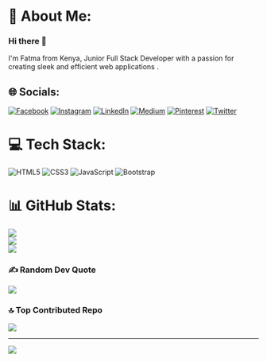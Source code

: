 # 💫 About Me:

### Hi there 🤝
I'm Fatma from Kenya, Junior Full Stack Developer with a passion for creating sleek and efficient web applications .<br>


## 🌐 Socials:
[![Facebook](https://img.shields.io/badge/Facebook-%231877F2.svg?logo=Facebook&logoColor=white)](https://facebook.com/fartun.hussein.79656) [![Instagram](https://img.shields.io/badge/Instagram-%23E4405F.svg?logo=Instagram&logoColor=white)](https://instagram.com/fartun_hh) [![LinkedIn](https://img.shields.io/badge/LinkedIn-%230077B5.svg?logo=linkedin&logoColor=white)](https://linkedin.com/in/fatuma-hussein-48149917b) [![Medium](https://img.shields.io/badge/Medium-12100E?logo=medium&logoColor=white)](https://medium.com/@@fartunhussein346) [![Pinterest](https://img.shields.io/badge/Pinterest-%23E60023.svg?logo=Pinterest&logoColor=white)](https://pinterest.com/@fartunhussein346) [![Twitter](https://img.shields.io/badge/Twitter-%231DA1F2.svg?logo=Twitter&logoColor=white)](https://twitter.com/@FatmaHussein200) 

# 💻 Tech Stack:
![HTML5](https://img.shields.io/badge/html5-%23E34F26.svg?style=for-the-badge&logo=html5&logoColor=white) ![CSS3](https://img.shields.io/badge/css3-%231572B6.svg?style=for-the-badge&logo=css3&logoColor=white) ![JavaScript](https://img.shields.io/badge/javascript-%23323330.svg?style=for-the-badge&logo=javascript&logoColor=%23F7DF1E) ![Bootstrap](https://img.shields.io/badge/bootstrap-%23563D7C.svg?style=for-the-badge&logo=bootstrap&logoColor=white)
# 📊 GitHub Stats:
![](https://github-readme-stats.vercel.app/api?username=fatmahussein&theme=dark&hide_border=false&include_all_commits=false&count_private=false)<br/>
![](https://github-readme-streak-stats.herokuapp.com/?user=fatmahussein&theme=dark&hide_border=false)<br/>
![](https://github-readme-stats.vercel.app/api/top-langs/?username=fatmahussein&theme=dark&hide_border=false&include_all_commits=false&count_private=false&layout=compact)

### ✍️ Random Dev Quote
![](https://quotes-github-readme.vercel.app/api?type=horizontal&theme=dark)

### 🔝 Top Contributed Repo
![](https://github-contributor-stats.vercel.app/api?username=fatmahussein&limit=5&theme=dark&combine_all_yearly_contributions=true)

---
[![](https://visitcount.itsvg.in/api?id=fatmahussein&icon=0&color=0)](https://visitcount.itsvg.in)

<!-- Proudly created with GPRM ( https://gprm.itsvg.in ) -->
